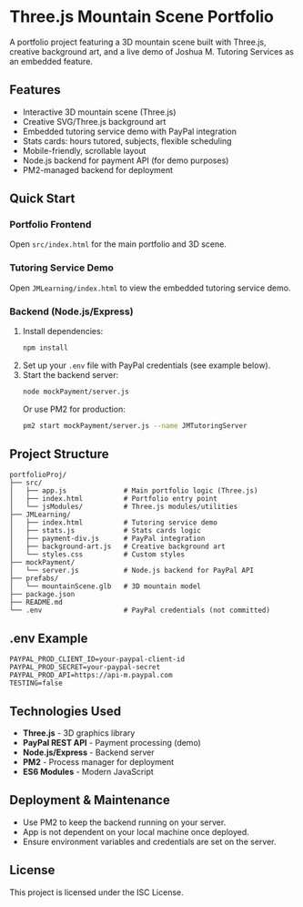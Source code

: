 # Three.js Mountain Scene Portfolio

A portfolio project featuring a 3D mountain scene built with Three.js, creative background art, and a live demo of Joshua M. Tutoring Services as an embedded feature.

## Features

- Interactive 3D mountain scene (Three.js)
- Creative SVG/Three.js background art
- Embedded tutoring service demo with PayPal integration
- Stats cards: hours tutored, subjects, flexible scheduling
- Mobile-friendly, scrollable layout
- Node.js backend for payment API (for demo purposes)
- PM2-managed backend for deployment

## Quick Start

### Portfolio Frontend
Open `src/index.html` for the main portfolio and 3D scene.

### Tutoring Service Demo
Open `JMLearning/index.html` to view the embedded tutoring service demo.

### Backend (Node.js/Express)
1. Install dependencies:
   ```bash
   npm install
   ```
2. Set up your `.env` file with PayPal credentials (see example below).
3. Start the backend server:
   ```bash
   node mockPayment/server.js
   ```
   Or use PM2 for production:
   ```bash
   pm2 start mockPayment/server.js --name JMTutoringServer
   ```

## Project Structure

```
portfolioProj/
├── src/
│   ├── app.js              # Main portfolio logic (Three.js)
│   ├── index.html          # Portfolio entry point
│   └── jsModules/          # Three.js modules/utilities
├── JMLearning/
│   ├── index.html          # Tutoring service demo
│   ├── stats.js            # Stats cards logic
│   ├── payment-div.js      # PayPal integration
│   ├── background-art.js   # Creative background art
│   └── styles.css          # Custom styles
├── mockPayment/
│   └── server.js           # Node.js backend for PayPal API
├── prefabs/
│   └── mountainScene.glb   # 3D mountain model
├── package.json
├── README.md
└── .env                    # PayPal credentials (not committed)
```

## .env Example
```
PAYPAL_PROD_CLIENT_ID=your-paypal-client-id
PAYPAL_PROD_SECRET=your-paypal-secret
PAYPAL_PROD_API=https://api-m.paypal.com
TESTING=false
```

## Technologies Used

- **Three.js** - 3D graphics library
- **PayPal REST API** - Payment processing (demo)
- **Node.js/Express** - Backend server
- **PM2** - Process manager for deployment
- **ES6 Modules** - Modern JavaScript

## Deployment & Maintenance
- Use PM2 to keep the backend running on your server.
- App is not dependent on your local machine once deployed.
- Ensure environment variables and credentials are set on the server.

## License

This project is licensed under the ISC License.
